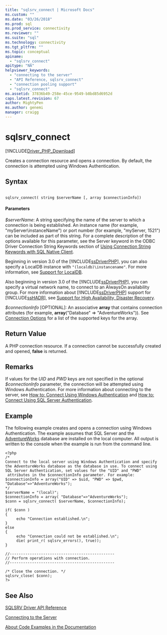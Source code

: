 ```yaml
---
title: "sqlsrv_connect | Microsoft Docs"
ms.custom: ""
ms.date: "03/26/2018"
ms.prod: sql
ms.prod_service: connectivity
ms.reviewer: ""
ms.suite: "sql"
ms.technology: connectivity
ms.tgt_pltfrm: ""
ms.topic: conceptual
apiname: 
  - "sqlsrv_connect"
apitype: "NA"
helpviewer_keywords: 
  - "connecting to the server"
  - "API Reference, sqlsrv_connect"
  - "connection pooling support"
  - "sqlsrv_connect"
ms.assetid: 37836b49-258e-45ce-9549-b8bd85d6952d
caps.latest.revision: 67
author: MightyPen
ms.author: genemi
manager: craigg
---
```

# sqlsrv_connect
[!INCLUDE[Driver_PHP_Download](../../includes/driver_php_download.md)]

Creates a connection resource and opens a connection. By default, the connection is attempted using Windows Authentication.  
  
## Syntax  
  
```  
  
sqlsrv_connect( string $serverName [, array $connectionInfo])  
```  
  
#### Parameters  
*$serverName*: A string specifying the name of the server to which a connection is being established. An instance name (for example, "myServer\instanceName") or port number (for example, "myServer, 1521") can be included as part of this string. For a complete description of the options available for this parameter, see the Server keyword in the ODBC Driver Connection String Keywords section of [Using Connection String Keywords with SQL Native Client](../../relational-databases/native-client/applications/using-connection-string-keywords-with-sql-server-native-client.md).  
  
Beginning in version 3.0 of the [!INCLUDE[ssDriverPHP](../../includes/ssdriverphp_md.md)], you can also specify a LocalDB instance with `"(localdb)\instancename"`. For more information, see [Support for LocalDB](../../connect/php/php-driver-for-sql-server-support-for-localdb.md).  
  
Also beginning in version 3.0 of the [!INCLUDE[ssDriverPHP](../../includes/ssdriverphp_md.md)], you can specify a virtual network name, to connect to an AlwaysOn availability group. For more information about [!INCLUDE[ssDriverPHP](../../includes/ssdriverphp_md.md)] support for [!INCLUDE[ssHADR](../../includes/sshadr_md.md)], see [Support for High Availability, Disaster Recovery](../../connect/php/php-driver-for-sql-server-support-for-high-availability-disaster-recovery.md).  
  
*$connectionInfo* [OPTIONAL]: An associative **array** that contains connection attributes (for example, **array**("Database" => "AdventureWorks")). See [Connection Options](../../connect/php/connection-options.md) for a list of the supported keys for the array.  
  
## Return Value  
A PHP connection resource. If a connection cannot be successfully created and opened, **false** is returned.  
  
## Remarks  
If values for the *UID* and *PWD* keys are not specified in the optional *$connectionInfo* parameter, the connection will be attempted using Windows Authentication. For more information about connecting to the server, see [How to: Connect Using Windows Authentication](../../connect/php/how-to-connect-using-windows-authentication.md) and [How to: Connect Using SQL Server Authentication](../../connect/php/how-to-connect-using-sql-server-authentication.md).  
  
## Example  
The following example creates and opens a connection using Windows Authentication. The example assumes that SQL Server and the [AdventureWorks](http://www.codeplex.com/SqlServerSamples) database are installed on the local computer. All output is written to the console when the example is run from the command line.  
  
```  
<?php  
/*  
Connect to the local server using Windows Authentication and specify  
the AdventureWorks database as the database in use. To connect using  
SQL Server Authentication, set values for the "UID" and "PWD"  
 attributes in the $connectionInfo parameter. For example:  
$connectionInfo = array("UID" => $uid, "PWD" => $pwd, "Database"=>"AdventureWorks");  
*/  
$serverName = "(local)";  
$connectionInfo = array( "Database"=>"AdventureWorks");  
$conn = sqlsrv_connect( $serverName, $connectionInfo);  
  
if( $conn )  
{  
     echo "Connection established.\n";  
}  
else  
{  
     echo "Connection could not be established.\n";  
     die( print_r( sqlsrv_errors(), true));  
}  
  
//-----------------------------------------------  
// Perform operations with connection.  
//-----------------------------------------------  
  
/* Close the connection. */  
sqlsrv_close( $conn);  
?>  
```  
  
## See Also  
[SQLSRV Driver API Reference](../../connect/php/sqlsrv-driver-api-reference.md)

[Connecting to the Server](../../connect/php/connecting-to-the-server.md)

[About Code Examples in the Documentation](../../connect/php/about-code-examples-in-the-documentation.md)  
  
